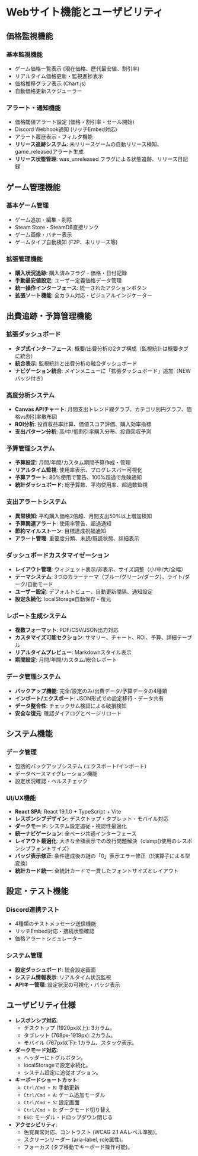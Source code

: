 # Webサイト機能とユーザビリティ

## 価格監視機能

### 基本監視機能
* ゲーム価格一覧表示 (現在価格、歴代最安値、割引率)
* リアルタイム価格更新・監視進捗表示
* 価格推移グラフ表示 (Chart.js)
* 自動価格更新スケジューラー

### アラート・通知機能
* 価格閾値アラート設定 (価格・割引率・セール開始)
* Discord Webhook通知 (リッチEmbed対応)
* アラート履歴表示・フィルタ機能
* **リリース追跡システム**: 未リリースゲームの自動リリース検知、game_releasedアラート生成
* **リリース状態管理**: was_unreleased フラグによる状態追跡、リリース日記録

## ゲーム管理機能

### 基本ゲーム管理
* ゲーム追加・編集・削除
* Steam Store・SteamDB直接リンク
* ゲーム画像・バナー表示
* ゲームタイプ自動検知 (F2P、未リリース等)

### 拡張管理機能
* **購入状況追跡**: 購入済みフラグ・価格・日付記録
* **手動最安値設定**: ユーザー定義価格データ管理
* **統一操作インターフェース**: 統一されたアクションボタン
* **拡張ソート機能**: 全カラム対応・ビジュアルインジケーター

## 出費追跡・予算管理機能

### 拡張ダッシュボード
* **タブ式インターフェース**: 概要/出費分析の2タブ構成（監視統計は概要タブに統合）
* **統合表示**: 監視統計と出費分析の融合ダッシュボード
* **ナビゲーション統合**: メインメニューに「拡張ダッシュボード」追加（NEWバッジ付き）

### 高度分析システム
* **Canvas APIチャート**: 月間支出トレンド線グラフ、カテゴリ別円グラフ、価格vs割引率散布図
* **ROI分析**: 投資収益率計算、価値スコア評価、購入効率指標
* **支出パターン分析**: 高/中/低割引率購入分布、投資回収予測

### 予算管理システム
* **予算設定**: 月間/年間/カスタム期間予算作成・管理
* **リアルタイム監視**: 使用率表示、プログレスバー可視化
* **予算アラート**: 80%使用で警告、100%超過で危険通知
* **統計ダッシュボード**: 総予算数、平均使用率、超過数監視

### 支出アラートシステム
* **異常検知**: 平均購入価格2倍超、月間支出50%以上増加検知
* **予算関連アラート**: 使用率警告、超過通知
* **節約マイルストーン**: 目標達成祝福通知
* **アラート管理**: 重要度分類、未読/既読状態、詳細表示

### ダッシュボードカスタマイゼーション
* **レイアウト管理**: ウィジェット表示/非表示、サイズ調整（小/中/大/全幅）
* **テーマシステム**: 3つのカラーテーマ（ブルー/グリーン/ダーク）、ライト/ダーク/自動モード
* **ユーザー設定**: デフォルトビュー、自動更新間隔、通知設定
* **設定永続化**: localStorage自動保存・復元

### レポート生成システム
* **複数フォーマット**: PDF/CSV/JSON出力対応
* **カスタマイズ可能セクション**: サマリー、チャート、ROI、予算、詳細テーブル
* **リアルタイムプレビュー**: Markdownスタイル表示
* **期間設定**: 月間/年間/カスタム/総合レポート

### データ管理システム
* **バックアップ機能**: 完全/設定のみ/出費データ/予算データの4種類
* **インポート/エクスポート**: JSON形式での設定移行・データ共有
* **データ整合性**: チェックサム検証による破損検知
* **安全な復元**: 確認ダイアログとページリロード

## システム機能

### データ管理
* 包括的バックアップシステム (エクスポート/インポート)
* データベースマイグレーション機能
* 設定状況確認・ヘルスチェック

### UI/UX機能
* **React SPA**: React 19.1.0 + TypeScript + Vite
* **レスポンシブデザイン**: デスクトップ・タブレット・モバイル対応
* **ダークモード**: システム設定追従・視認性最適化
* **統一ナビゲーション**: 全ページ共通インターフェース
* **レイアウト最適化**: 大きな金額表示での改行問題解決（clamp()使用のレスポンシブフォントサイズ）
* **バッジ表示修正**: 条件達成後の謎の「0」表示エラー修正（!!演算子による型変換）
* **統計カード統一**: 全統計カードで一貫したフォントサイズとレイアウト

## 設定・テスト機能

### Discord連携テスト
* 4種類のテストメッセージ送信機能
* リッチEmbed対応・接続状態確認
* 価格アラートシミュレーター

### システム管理
* **設定ダッシュボード**: 統合設定画面
* **システム情報表示**: リアルタイム状況監視
* **APIキー管理**: 設定状況の可視化・バッジ表示

## ユーザビリティ仕様

* **レスポンシブ対応**:
    * デスクトップ (1920px以上): 3カラム。
    * タブレット (768px-1919px): 2カラム。
    * モバイル (767px以下): 1カラム、スタック表示。
* **ダークモード対応**:
    * ヘッダーにトグルボタン。
    * localStorageで設定永続化。
    * システム設定に追従オプション。
* **キーボードショートカット**:
    * `Ctrl/Cmd + R`: 手動更新
    * `Ctrl/Cmd + A`: ゲーム追加モーダル
    * `Ctrl/Cmd + S`: 設定画面
    * `Ctrl/Cmd + D`: ダークモード切り替え
    * `ESC`: モーダル・ドロップダウン閉じる
* **アクセシビリティ**:
    * 色覚異常対応、コントラスト (WCAG 2.1 AAレベル準拠)。
    * スクリーンリーダー (aria-label, role属性)。
    * フォーカス (タブ移動でキーボード操作可能)。